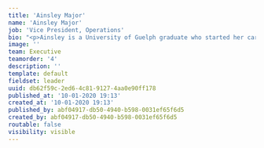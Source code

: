 ```yaml
---
title: 'Ainsley Major'
name: 'Ainsley Major'
job: 'Vice President, Operations'
bio: "<p>Ainsley is a University of Guelph graduate who started her career with Nationwide Appraisal Services in 2011. Prior to TNG Ainsley worked in leadership development and program planning with Seneca College.\r\n</p><p>Ainsley has worked in a multitude of functions at TNG before moving to her current role as Senior Director of Operations. Ainsley previously focused her time on new initiatives in the Caribbean, Mexico and the United States; her passion, enthusiasm and execution techniques have allowed her to be successful in the project management of the international expansion of TNG. Ainsley’s experience in different markets has allowed her to now focus on the domestic and international operations of TNG. Her commitment to excellence has allowed her to develop new strategies to improve the client experience and manage an effective operation.\r\n</p><p>As a graduate of the project leadership program through Cornell University, Ainsley continuously works towards improving our client experience, product development and effective appraisal management for our present and future clients, across all our markets and for all our business lines.\r\n</p><p><br></p>"
image: ''
team: Executive
teamorder: '4'
description: ''
template: default
fieldset: leader
uuid: db62f59c-2ed6-4c81-9127-4aa0e90ff178
published_at: '10-01-2020 19:13'
created_at: '10-01-2020 19:13'
published_by: abf04917-db50-4940-b598-0031ef65f6d5
created_by: abf04917-db50-4940-b598-0031ef65f6d5
routable: false
visibility: visible
---
```

